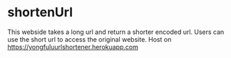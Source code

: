 # shortenUrl
This webside takes a long url and return a shorter encoded url. Users can use the short url to access the original website.
Host on https://yongfuluurlshortener.herokuapp.com
